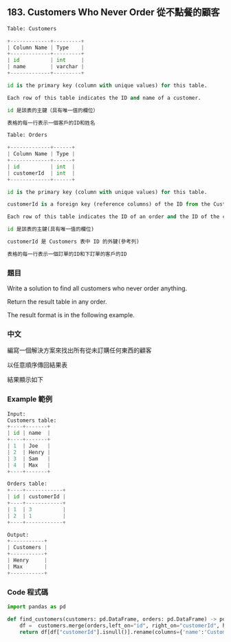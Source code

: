 ## 183. Customers Who Never Order 從不點餐的顧客

```py
Table: Customers

+-------------+---------+
| Column Name | Type    |
+-------------+---------+
| id          | int     |
| name        | varchar |
+-------------+---------+

id is the primary key (column with unique values) for this table.

Each row of this table indicates the ID and name of a customer.

id 是該表的主鍵（具有唯一值的欄位）

表格的每一行表示一個客戶的ID和姓名
```
 
```py
Table: Orders

+-------------+------+
| Column Name | Type |
+-------------+------+
| id          | int  |
| customerId  | int  |
+-------------+------+

id is the primary key (column with unique values) for this table.

customerId is a foreign key (reference columns) of the ID from the Customers table.

Each row of this table indicates the ID of an order and the ID of the customer who ordered it.

id 是該表的主鍵(具有唯一值的欄位)

customerId 是 Customers 表中 ID 的外鍵(參考列)

表格的每一行表示一個訂單的ID和下訂單的客戶的ID

```

### 題目

Write a solution to find all customers who never order anything.

Return the result table in any order.

The result format is in the following example.
 
### 中文

編寫一個解決方案來找出所有從未訂購任何東西的顧客

以任意順序傳回結果表

結果顯示如下
 
### Example 範例

```py
Input: 
Customers table:
+----+-------+
| id | name  |
+----+-------+
| 1  | Joe   |
| 2  | Henry |
| 3  | Sam   |
| 4  | Max   |
+----+-------+

Orders table:
+----+------------+
| id | customerId |
+----+------------+
| 1  | 3          |
| 2  | 1          |
+----+------------+

Output: 
+-----------+
| Customers |
+-----------+
| Henry     |
| Max       |
+-----------+
```

### Code 程式碼

```py
import pandas as pd

def find_customers(customers: pd.DataFrame, orders: pd.DataFrame) -> pd.DataFrame:
    df =  customers.merge(orders,left_on="id", right_on="customerId", how="left")
    return df[df["customerId"].isnull()].rename(columns={'name':'Customers'})[['Customers']]
```